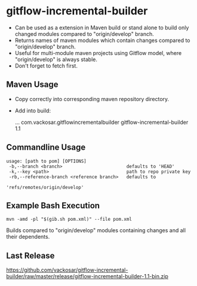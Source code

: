 # gitflow-incremental-builder

- Can be used as a extension in Maven build or stand alone to build only changed modules compared to "origin/develop" branch.
- Returns names of maven modules which contain changes compared to "origin/develop" branch.
- Useful for multi-module maven projects using Gitflow model, where "origin/develop" is always stable.
- Don't forget to fetch first.

## Maven Usage

- Copy correctly into corresponding maven repository directory.
- Add into build:

    <build>
        ...
        <extensions>
            <extension>
                <groupId>com.vackosar.gitflowincrementalbuilder</groupId>
                <artifactId>gitflow-incremental-builder</artifactId>
                <version>1.1</version>
            </extension>
        </extensions>
    </build>

## Commandline Usage

    usage: [path to pom] [OPTIONS]
     -b,--branch <branch>                        defaults to 'HEAD'
     -k,--key <path>                             path to repo private key
     -rb,--reference-branch <reference branch>   defaults to
                                                 'refs/remotes/origin/develop'

## Example Bash Execution

    mvn -amd -pl "$(gib.sh pom.xml)" --file pom.xml

Builds compared to "origin/develop" modules containing changes and all their dependents.

## Last Release

https://github.com/vackosar/gitflow-incremental-builder/raw/master/release/gitflow-incremental-builder-1.1-bin.zip

